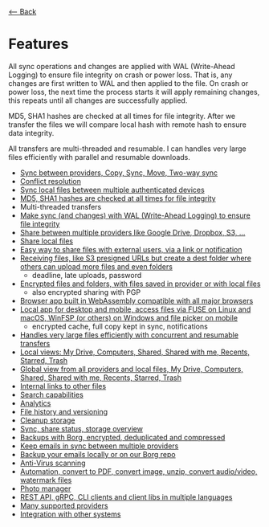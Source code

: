 [⟵ Back](../../README.md#features)

# Features

All sync operations and changes are applied with WAL (Write-Ahead Logging) to ensure file integrity on crash or power loss. That is, any changes are first written to WAL and then applied to the file. On crash or power loss, the next time the process starts it will apply remaining changes, this repeats until all changes are successfully applied.

MD5, SHA1 hashes are checked at all times for file integrity. After we transfer the files we will compare local hash with remote hash to ensure data integrity.

All transfers are multi-threaded and resumable. I can handles very large files efficiently with parallel and resumable downloads.

- [Sync between providers, Copy, Sync, Move, Two-way sync](features/sync-providers.md#sync-between-providers)
- [Conflict resolution](features/sync-providers.md#conflict-resolution)
- [Sync local files between multiple authenticated devices](features/sync-local.md)
- [MD5, SHA1 hashes are checked at all times for file integrity](features.md#features)
- Multi-threaded transfers
- [Make sync (and changes) with WAL (Write-Ahead Logging) to ensure file integrity](features.md#features)
- [Share between multiple providers like Google Drive, Dropbox, S3, ...](features/share-providers.md)
- [Share local files](features/share-local.md)
- [Easy way to share files with external users, via a link or notification](features/share-external.md)
- [Receiving files, like S3 presigned URLs but create a dest folder where others can upload more files and even folders](features/receive.md)
  - deadline, late uploads, password
- [Encrypted files and folders, with files saved in provider or with local files](features/encrypt.md)
  - also encrypted sharing with PGP
- [Browser app built in WebAssembly compatible with all major browsers](features/browser-app.md)
- [Local app for desktop and mobile, access files via FUSE on Linux and macOS, WinFSP (or others) on Windows and file picker on mobile](features/local-app.md)
  - encrypted cache, full copy kept in sync, notifications
- [Handles very large files efficiently with concurrent and resumable transfers](features/large-files.md)
- [Local views: My Drive, Computers, Shared, Shared with me, Recents, Starred, Trash](features/local-view.md)
- [Global view from all providers and local files, My Drive, Computers, Shared, Shared with me, Recents, Starred, Trash](features/global-view.md)
- [Internal links to other files](features/links.md)
- [Search capabilities](features/search.md)
- [Analytics](features/analytics.md)
- [File history and versioning](features/versioning.md)
- [Cleanup storage](features/cleanup.md)
- [Sync, share status, storage overview](features/status.md)
- [Backups with Borg, encrypted, deduplicated and compressed](features/backup.md)
- [Keep emails in sync between multiple providers](features/emails.md)
- [Backup your emails locally or on our Borg repo](features/emails.md)
- [Anti-Virus scanning](features/antivirus.md)
- [Automation, convert to PDF, convert image, unzip, convert audio/video, watermark files](features/automation.md)
- [Photo manager](features/photos.md)
- [REST API, gRPC, CLI clients and client libs in multiple languages](features/clients.md)
- [Many supported providers](features/supported-providers.md)
- [Integration with other systems](features/integrations.md)
